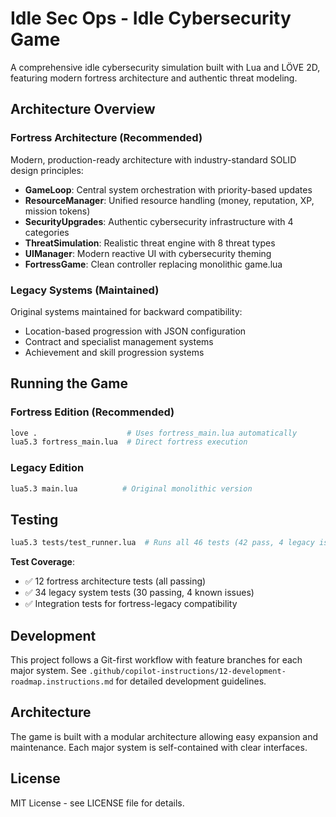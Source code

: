 # Idle Sec Ops - Idle Cybersecurity Game

A comprehensive idle cybersecurity simulation built with Lua and LÖVE 2D, featuring modern fortress architecture and authentic threat modeling.

## Architecture Overview

### Fortress Architecture (Recommended)
Modern, production-ready architecture with industry-standard SOLID design principles:

- **GameLoop**: Central system orchestration with priority-based updates
- **ResourceManager**: Unified resource handling (money, reputation, XP, mission tokens)
- **SecurityUpgrades**: Authentic cybersecurity infrastructure with 4 categories
- **ThreatSimulation**: Realistic threat engine with 8 threat types
- **UIManager**: Modern reactive UI with cybersecurity theming
- **FortressGame**: Clean controller replacing monolithic game.lua

### Legacy Systems (Maintained)
Original systems maintained for backward compatibility:
- Location-based progression with JSON configuration
- Contract and specialist management systems
- Achievement and skill progression systems

## Running the Game

### Fortress Edition (Recommended)
```bash
love .                    # Uses fortress_main.lua automatically
lua5.3 fortress_main.lua  # Direct fortress execution
```

### Legacy Edition  
```bash
lua5.3 main.lua          # Original monolithic version
```

## Testing

```bash
lua5.3 tests/test_runner.lua  # Runs all 46 tests (42 pass, 4 legacy issues)
```

**Test Coverage**:
- ✅ 12 fortress architecture tests (all passing)
- ✅ 34 legacy system tests (30 passing, 4 known issues)
- ✅ Integration tests for fortress-legacy compatibility

## Development

This project follows a Git-first workflow with feature branches for each major system. See `.github/copilot-instructions/12-development-roadmap.instructions.md` for detailed development guidelines.

## Architecture

The game is built with a modular architecture allowing easy expansion and maintenance. Each major system is self-contained with clear interfaces.

## License

MIT License - see LICENSE file for details.
